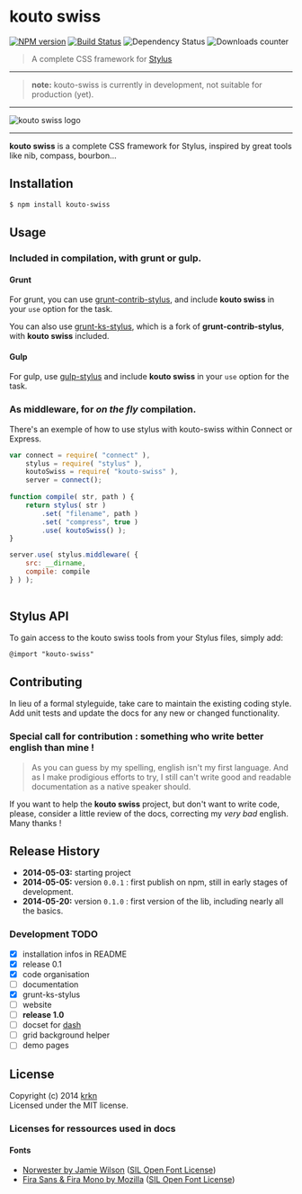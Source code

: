 # kouto swiss

[![NPM version](http://img.shields.io/npm/v/kouto-swiss.svg)](https://www.npmjs.org/package/kouto-swiss) [![Build Status](http://img.shields.io/travis/leny/kouto-swiss.svg)](https://travis-ci.org/leny/kouto-swiss) ![Dependency Status](https://david-dm.org/leny/kouto-swiss.svg) ![Downloads counter](http://img.shields.io/npm/dm/kouto-swiss.svg)

> A complete CSS framework for [Stylus](http://learnboost.github.io/stylus/)

* * *

> **note:** kouto-swiss is currently in development, not suitable for production (yet).

* * *

![kouto swiss logo](https://raw.githubusercontent.com/leny/kouto-swiss/master/Logo.png)

* * *

**kouto swiss** is a complete CSS framework for Stylus, inspired by great tools like nib, compass, bourbon…

## Installation

```bash
$ npm install kouto-swiss
```

## Usage

### Included in compilation, with grunt or gulp.

#### Grunt

For grunt, you can use [grunt-contrib-stylus](https://www.npmjs.org/package/grunt-contrib-stylus), and include **kouto swiss** in your `use` option for the task.

You can also use [grunt-ks-stylus](https://www.npmjs.org/package/grunt-ks-stylus), which is a fork of **grunt-contrib-stylus**, with **kouto swiss** included.

#### Gulp

For gulp, use [gulp-stylus](https://www.npmjs.org/package/gulp-stylus) and include **kouto swiss** in your `use` option for the task.

### As middleware, for *on the fly* compilation.

There's an exemple of how to use stylus with kouto-swiss within Connect or Express.

```javascript
var connect = require( "connect" ),
    stylus = require( "stylus" ),
    koutoSwiss = require( "kouto-swiss" ),
    server = connect();
    
function compile( str, path ) {
    return stylus( str )
        .set( "filename", path )
        .set( "compress", true )
        .use( koutoSwiss() );
}

server.use( stylus.middleware( {
    src: __dirname,
    compile: compile
} ) );
    
```

## Stylus API

To gain access to the kouto swiss tools from your Stylus files, simply add:

```stylus
@import "kouto-swiss"
```

## Contributing

In lieu of a formal styleguide, take care to maintain the existing coding style.  
Add unit tests and update the docs for any new or changed functionality.

### Special call for contribution : something who write better english than mine !

> As you can guess by my spelling, english isn't my first language. And as I make prodigious efforts to try, I still can't write good and readable documentation as a native speaker should.

If you want to help the **kouto swiss** project, but don't want to write code, please, consider a little review of the docs, correcting my *very bad* english.  
Many thanks !

## Release History

- **2014-05-03:** starting project
- **2014-05-05:** version `0.0.1` : first publish on npm, still in early stages of development.
- **2014-05-20:** version `0.1.0` : first version of the lib, including nearly all the basics.

### Development TODO

- [x] installation infos in README
- [x] release 0.1
- [x] code organisation
- [ ] documentation
- [x] grunt-ks-stylus
- [ ] website
- [ ] **release 1.0**
- [ ] docset for [dash](http://kapeli.com/dash)
- [ ] grid background helper
- [ ] demo pages

## License

Copyright (c) 2014 [krkn](http://krkn.be)  
Licensed under the MIT license.

### Licenses for ressources used in docs

#### Fonts

* [Norwester by Jamie Wilson](http://jamiewilson.io/norwester/) ([SIL Open Font License](http://scripts.sil.org/OFL))
* [Fira Sans & Fira Mono by Mozilla](https://www.mozilla.org/en-US/styleguide/products/firefox-os/typeface/) ([SIL Open Font License](http://scripts.sil.org/OFL))
